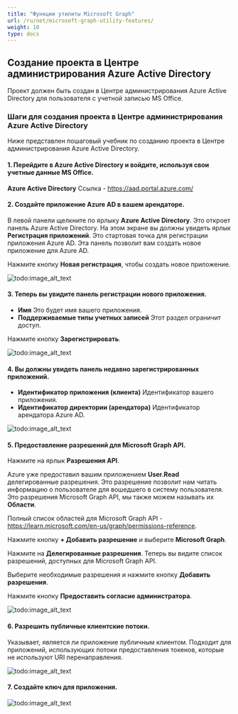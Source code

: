 ```yaml
---
title: "Функции утилиты Microsoft Graph"
url: /ru/net/microsoft-graph-utility-features/
weight: 10
type: docs
---
```



## **Создание проекта в Центре администрирования Azure Active Directory**

Проект должен быть создан в Центре администрирования Azure Active Directory для пользователя с учетной записью MS Office.

### **Шаги для создания проекта в Центре администрирования Azure Active Directory**

Ниже представлен пошаговый учебник по созданию проекта в Центре администрирования Azure Active Directory.

#### 1. Перейдите в Azure Active Directory и войдите, используя свои учетные данные MS Office.

**Azure Active Directory** Ссылка - <https://aad.portal.azure.com/>

#### 2. Создайте приложение Azure AD в вашем арендаторе.

В левой панели щелкните по ярлыку **Azure Active Directory**. Это откроет панель Azure Active Directory. На этом экране вы должны увидеть ярлык **Регистрация приложений**. Это стартовая точка для регистрации приложения Azure AD. Эта панель позволит вам создать новое приложение для Azure AD.

Нажмите кнопку **Новая регистрация**, чтобы создать новое приложение.

![todo:image_alt_text](microsoft-graph-utility-features_1.png)

#### 3. Теперь вы увидите панель регистрации нового приложения.

- **Имя** Это будет имя вашего приложения.
- **Поддерживаемые типы учетных записей** Этот раздел ограничит доступ.

Нажмите кнопку **Зарегистрировать**.

![todo:image_alt_text](microsoft-graph-utility-features_2.png)

#### 4. Вы должны увидеть панель недавно зарегистрированных приложений.

- **Идентификатор приложения (клиента)** Идентификатор вашего приложения.
- **Идентификатор директории (арендатора)** Идентификатор арендатора Azure AD.

![todo:image_alt_text](microsoft-graph-utility-features_6.png)

#### 5. Предоставление разрешений для Microsoft Graph API.

Нажмите на ярлык **Разрешения API**.

Azure уже предоставил вашим приложением **User.Read** делегированные разрешения. Это разрешение позволит нам читать информацию о пользователе для вошедшего в систему пользователя. Это разрешения Microsoft Graph API, мы также можем называть их **Области**.

Полный список областей для Microsoft Graph API - <https://learn.microsoft.com/en-us/graph/permissions-reference>.

Нажмите кнопку **+ Добавить разрешение** и выберите **Microsoft Graph**.

Нажмите на **Делегированные разрешения**. Теперь вы видите список разрешений, доступных для Microsoft Graph API.

Выберите необходимые разрешения и нажмите кнопку **Добавить разрешения**.

Нажмите кнопку **Предоставить согласие администратора**.

![todo:image_alt_text](microsoft-graph-utility-features_3.png)

#### 6. Разрешить публичные клиентские потоки.

Указывает, является ли приложение публичным клиентом. Подходит для приложений, использующих потоки предоставления токенов, которые не используют URI перенаправления.

![todo:image_alt_text](microsoft-graph-utility-features_4.png)

#### 7. Создайте ключ для приложения.

![todo:image_alt_text](microsoft-graph-utility-features_5.png)